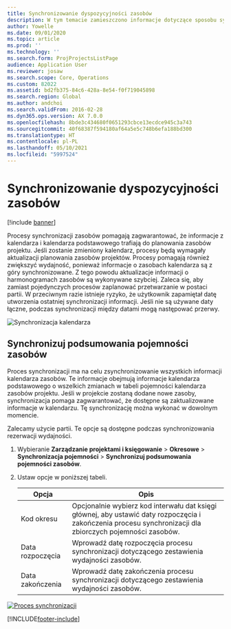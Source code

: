 ```yaml
---
title: Synchronizowanie dyspozycyjności zasobów
description: W tym temacie zamieszczono informacje dotyczące sposobu synchronizowania wydajności zasobu w kalendarzach i projektach.
author: Yowelle
ms.date: 09/01/2020
ms.topic: article
ms.prod: ''
ms.technology: ''
ms.search.form: ProjProjectsListPage
audience: Application User
ms.reviewer: josaw
ms.search.scope: Core, Operations
ms.custom: 82022
ms.assetid: bd2fb375-84c6-428a-8e54-f0f719045898
ms.search.region: Global
ms.author: andchoi
ms.search.validFrom: 2016-02-28
ms.dyn365.ops.version: AX 7.0.0
ms.openlocfilehash: 8bde3c434680f0651293cbce13ecdce945c3a743
ms.sourcegitcommit: 40f68387f594180af64a5e5c748b6efa188bd300
ms.translationtype: HT
ms.contentlocale: pl-PL
ms.lasthandoff: 05/10/2021
ms.locfileid: "5997524"
---
```

# <a name="synchronize-resource-capacity"></a>Synchronizowanie dyspozycyjności zasobów

[!include [banner](../includes/banner.md)]

Procesy synchronizacji zasobów pomagają zagwarantować, że informacje z kalendarza i kalendarza podstawowego trafiają do planowania zasobów projektu. Jeśli zostanie zmieniony kalendarz, procesy będą wymagały aktualizacji planowania zasobów projektów. Procesy pomagają również zwiększyć wydajność, ponieważ informacje o zasobach kalendarza są z góry synchronizowane. Z tego powodu aktualizacje informacji o harmonogramach zasobów są wykonywane szybciej. Zaleca się, aby zamiast pojedynczych procesów zaplanować przetwarzanie w postaci partii. W przeciwnym razie istnieje ryzyko, że użytkownik zapamiętał datę utworzenia ostatniej synchronizacji informacji. Jeśli nie są używane daty łączne, podczas synchronizacji między datami mogą następować przerwy.

![Synchronizacja kalendarza](./media/projectresourcing04-1024x471.jpg)

## <a name="synchronize-resource-capacity-roll-ups"></a>Synchronizuj podsumowania pojemności zasobów

Proces synchronizacji ma na celu zsynchronizowanie wszystkich informacji kalendarza zasobów. Te informacje obejmują informacje kalendarza podstawowego o wszelkich zmianach w tabeli pojemności kalendarza zasobów projektu. Jeśli w projekcie zostaną dodane nowe zasoby, synchronizacja pomaga zagwarantować, że dostępne są zaktualizowane informacje w kalendarzu. Tę synchronizację można wykonać w dowolnym momencie.

Zalecamy użycie partii. Te opcje są dostępne podczas synchronizowania rezerwacji wydajności.

1. Wybieranie **Zarządzanie projektami i księgowanie** &gt; **Okresowe** &gt; **Synchronizacja pojemności** &gt; **Synchronizuj podsumowania pojemności zasobów**.
2. Ustaw opcje w poniższej tabeli.

    | Opcja      | Opis |
    |-------------|-------------|
    | Kod okresu | Opcjonalnie wybierz kod interwału dat księgi głównej, aby ustawić daty rozpoczęcia i zakończenia procesu synchronizacji dla zbiorczych pojemności zasobów. |
    | Data rozpoczęcia  | Wprowadź datę rozpoczęcia procesu synchronizacji dotyczącego zestawienia wydajności zasobów. |
    | Data zakończenia    | Wprowadź datę zakończenia procesu synchronizacji dotyczącego zestawienia wydajności zasobów. |

[![Proces synchronizacji](./media/projectresourcing09.jpg)](./media/projectresourcing09.jpg)


[!INCLUDE[footer-include](../includes/footer-banner.md)]